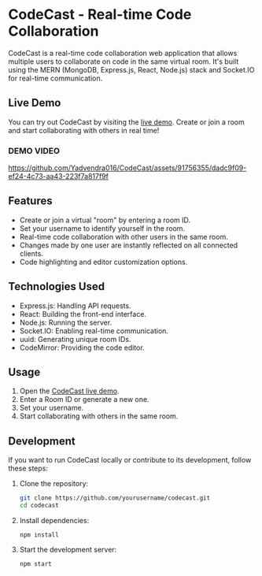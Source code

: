 # CodeCast - Real-time Code Collaboration

CodeCast is a real-time code collaboration web application that allows multiple users to collaborate on code in the same virtual room. It's built using the MERN (MongoDB, Express.js, React, Node.js) stack and Socket.IO for real-time communication.

## Live Demo

You can try out CodeCast by visiting the [live demo](https://codecast-324z.onrender.com). Create or join a room and start collaborating with others in real time!
### DEMO VIDEO
https://github.com/Yadvendra016/CodeCast/assets/91756355/dadc9f09-ef24-4c73-aa43-223f7a817f9f

## Features

- Create or join a virtual "room" by entering a room ID.
- Set your username to identify yourself in the room.
- Real-time code collaboration with other users in the same room.
- Changes made by one user are instantly reflected on all connected clients.
- Code highlighting and editor customization options.

## Technologies Used

- Express.js: Handling API requests.
- React: Building the front-end interface.
- Node.js: Running the server.
- Socket.IO: Enabling real-time communication.
- uuid: Generating unique room IDs.
- CodeMirror: Providing the code editor.

## Usage

1. Open the [CodeCast live demo](https://codecast-324z.onrender.com).
2. Enter a Room ID or generate a new one.
3. Set your username.
4. Start collaborating with others in the same room.

## Development

If you want to run CodeCast locally or contribute to its development, follow these steps:

1. Clone the repository:

   ```bash
   git clone https://github.com/yourusername/codecast.git
   cd codecast
   ```
2. Install dependencies:
   ```
   npm install
   ```
3. Start the development server:
   ```
   npm start
   ```
